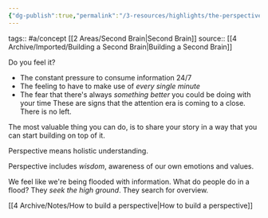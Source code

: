 ```yaml
---
{"dg-publish":true,"permalink":"/3-resources/highlights/the-perspective-era/","dgPassFrontmatter":true}
---
```


tags:: #a/concept [[2 Areas/Second Brain\|Second Brain]]
source:: [[4 Archive/Imported/Building a Second Brain\|Building a Second Brain]]

Do you feel it?
- The constant pressure to consume information 24/7
- The feeling to have to make use of *every single minute*
- The fear that there's always *something better* you could be doing with your time
These are signs that the attention era is coming to a close. There is no left.

The most valuable thing you can do, is to share your story in a way that you can start building on top of it.

Perspective means holistic understanding.

Perspective includes *wisdom*, awareness of our own emotions and values.

We feel like we're being flooded with information.
What do people do in a flood? They *seek the high ground*. They search for overview.

[[4 Archive/Notes/How to build a perspective\|How to build a perspective]]